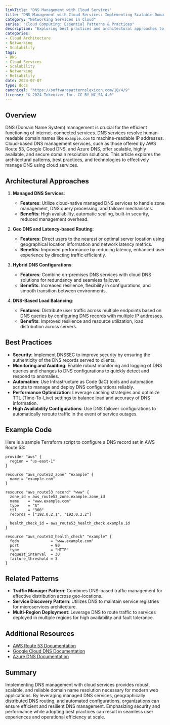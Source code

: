```yaml
---
linkTitle: "DNS Management with Cloud Services"
title: "DNS Management with Cloud Services: Implementing Scalable Domain Name Resolution"
category: "Networking Services in Cloud"
series: "Cloud Computing: Essential Patterns & Practices"
description: "Exploring best practices and architectural approaches to implement scalable and reliable domain name resolution using cloud DNS services, while taking advantage of the flexibility and robustness offered by cloud-based solutions."
categories:
- Cloud Architecture
- Networking
- Scalability
tags:
- DNS
- Cloud Services
- Scalability
- Networking
- Reliability
date: 2024-07-07
type: docs
canonical: "https://softwarepatternslexicon.com/18/4/9"
license: "© 2024 Tokenizer Inc. CC BY-NC-SA 4.0"
---
```


## Overview

DNS (Domain Name System) management is crucial for the efficient functioning of internet-connected services. DNS services resolve human-readable domain names like `example.com` to machine-readable IP addresses. Cloud-based DNS management services, such as those offered by AWS Route 53, Google Cloud DNS, and Azure DNS, offer scalable, highly available, and secure domain resolution solutions. This article explores the architectural patterns, best practices, and technologies to effectively manage DNS using cloud services.

## Architectural Approaches

1. **Managed DNS Services**:
   - **Features**: Utilize cloud-native managed DNS services to handle zone management, DNS query processing, and failover mechanisms.
   - **Benefits**: High availability, automatic scaling, built-in security, reduced management overhead.

2. **Geo DNS and Latency-based Routing**:
   - **Features**: Direct users to the nearest or optimal server location using geographical location information and network latency metrics.
   - **Benefits**: Improved performance by reducing latency, enhanced user experience by directing traffic efficiently.

3. **Hybrid DNS Configurations**:
   - **Features**: Combine on-premises DNS services with cloud DNS solutions for redundancy and seamless failover.
   - **Benefits**: Increased resilience, flexibility in configurations, and smooth transition between environments.

4. **DNS-Based Load Balancing**:
   - **Features**: Distribute user traffic across multiple endpoints based on DNS queries by configuring DNS records with multiple IP addresses.
   - **Benefits**: Improved resilience and resource utilization, load distribution across servers.

## Best Practices

- **Security**: Implement DNSSEC to improve security by ensuring the authenticity of the DNS records served to clients.
- **Monitoring and Auditing**: Enable robust monitoring and logging of DNS queries and changes to DNS configurations to quickly detect and respond to anomalies.
- **Automation**: Use Infrastructure as Code (IaC) tools and automation scripts to manage and deploy DNS configurations reliably.
- **Performance Optimization**: Leverage caching strategies and optimize TTL (Time-To-Live) settings to balance load and accuracy of DNS information.
- **High Availability Configurations**: Use DNS failover configurations to automatically reroute traffic in the event of service outages.

## Example Code

Here is a sample Terraform script to configure a DNS record set in AWS Route 53:

```hcl
provider "aws" {
  region = "us-east-1"
}

resource "aws_route53_zone" "example" {
  name = "example.com"
}

resource "aws_route53_record" "www" {
  zone_id = aws_route53_zone.example.zone_id
  name    = "www.example.com"
  type    = "A"
  ttl     = "300"
  records = ["192.0.2.1", "192.0.2.2"]

  health_check_id = aws_route53_health_check.example.id
}

resource "aws_route53_health_check" "example" {
  fqdn              = "www.example.com"
  port              = 80
  type              = "HTTP"
  request_interval  = 30
  failure_threshold = 3
}
```

## Related Patterns

- **Traffic Manager Pattern**: Combines DNS-based traffic management for effective distribution across geo-locations.
- **Service Discovery Pattern**: Utilizes DNS to maintain service registries for microservices architecture.
- **Multi-Region Deployment**: Leverage DNS to route traffic to services deployed in multiple regions for high availability and fault tolerance.

## Additional Resources

- [AWS Route 53 Documentation](https://docs.aws.amazon.com/Route53/latest/DeveloperGuide/Welcome.html)
- [Google Cloud DNS Documentation](https://cloud.google.com/dns/docs)
- [Azure DNS Documentation](https://docs.microsoft.com/en-us/azure/dns/dns-overview)

## Summary

Implementing DNS management with cloud services provides robust, scalable, and reliable domain name resolution necessary for modern web applications. By leveraging managed DNS services, geographically distributed DNS routing, and automated configurations, organizations can ensure efficient and resilient DNS management. Emphasizing security and performance while adopting best practices can result in seamless user experiences and operational efficiency at scale.
